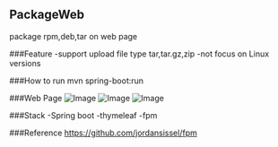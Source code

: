 ## PackageWeb
package rpm,deb,tar on web page

###Feature
-support upload file type tar,tar.gz,zip
-not focus on Linux versions

###How to run
mvn spring-boot:run

###Web Page
![Image](../master/screenshots/packageweb1.png?raw=true)
![Image](../master/screenshots/packageweb2.png?raw=true)
![Image](../master/screenshots/filedownload.png?raw=true)

###Stack
-Spring boot
-thymeleaf
-fpm

###Reference
https://github.com/jordansissel/fpm


